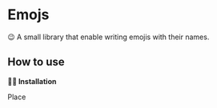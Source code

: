 # Emojs
😉 A small library that enable writing emojis with their names.

## How to use
**👨‍🔧 Installation**

Place *<script>* in the head
```html
<head>
  <title>My page</title>
  <meta charset="utf-8"/>
  <script src="emo.js"></script>
</head>
```

**🧪 Example**
  
Just call *emojs* object with the emoji you want
```javascript
  var mytext = emojs.catface;
```

> Result : 🐱

**✋ Disclaimer**
  
All emojis names are without *spaces*, *dash*, *accents*, or any *special characters*.
  
## Emojis List
- grinningface: 😀
- grinningfacewithbigeyes: 😃
- grinningfacewithsmilingeyes: 😄
- beamingfacewithsmilingeyes: 😁
- grinningsquintingface: 😆
- grinningfacewithsweat: 😅
- rollingonthefloorlaughing: 🤣
- facewithtearsofjoy: 😂
- slightlysmilingface: 🙂
- upsidedownface: 🙃
- winkingface: 😉
- smilingfacewithsmilingeyes: 😊
- smilingfacewithhalo: 😇
- smilingfacewithhearts: 🥰
- smilingfacewithhearteyes: 😍
- starstruck: 🤩
- faceblowingakiss: 😘
- kissingface: 😗
- smilingface: ☺️
- kissingfacewithclosedeyes: 😚
- kissingfacewithsmilingeyes: 😙
- smilingfacewithtear: 🥲
- facesavoringfood: 😋
- facewithtongue: 😛
- winkingfacewithtongue: 😜
- zanyface: 🤪
- squintingfacewithtongue: 😝
- moneymouthface: 🤑
- huggingface: 🤗
- facewithhandovermouth: 🤭
- shushingface: 🤫
- thinkingface: 🤔
- zippermouthface: 🤐
- facewithraisedeyebrow: 🤨
- neutralface: 😐
- expressionlessface: 😑
- facewithoutmouth: 😶
- faceinclouds: 😶‍🌫️
- smirkingface: 😏
- unamusedface: 😒
- facewithrollingeyes: 🙄
- grimacingface: 😬
- faceexhaling: 😮‍💨
- lyingface: 🤥
- relievedface: 😌
- pensiveface: 😔
- sleepyface: 😪
- droolingface: 🤤
- sleepingface: 😴
- facewithmedicalmask: 😷
- facewiththermometer: 🤒
- facewithheadbandage: 🤕
- nauseatedface: 🤢
- facevomiting: 🤮
- sneezingface: 🤧
- hotface: 🥵
- coldface: 🥶
- woozyface: 🥴
- knockedoutface: 😵
- facewithspiraleyes: 😵‍💫
- explodinghead: 🤯
- cowboyhatface: 🤠
- partyingface: 🥳
- disguisedface: 🥸
- smilingfacewithsunglasses: 😎
- nerdface: 🤓
- facewithmonocle: 🧐
- confusedface: 😕
- worriedface: 😟
- slightlyfrowningface: 🙁
- frowningface: ☹️
- facewithopenmouth: 😮
- hushedface: 😯
- astonishedface: 😲
- flushedface: 😳
- pleadingface: 🥺
- frowningfacewithopenmouth: 😦
- anguishedface: 😧
- fearfulface: 😨
- anxiousfacewithsweat: 😰
- sadbutrelievedface: 😥
- cryingface: 😢
- loudlycryingface: 😭
- facescreaminginfear: 😱
- confoundedface: 😖
- perseveringface: 😣
- disappointedface: 😞
- downcastfacewithsweat: 😓
- wearyface: 😩
- tiredface: 😫
- yawningface: 🥱
- facewithsteamfromnose: 😤
- poutingface: 😡
- angryface: 😠
- facewithsymbolsonmouth: 🤬
- smilingfacewithhorns: 😈
- angryfacewithhorns: 👿
- skull: 💀
- skullandcrossbones: ☠️
- pileofpoo: 💩
- clownface: 🤡
- ogre: 👹
- goblin: 👺
- ghost: 👻
- alien: 👽
- alienmonster: 👾
- robot: 🤖
- grinningcat: 😺
- grinningcatwithsmilingeyes: 😸
- catwithtearsofjoy: 😹
- smilingcatwithhearteyes: 😻
- catwithwrysmile: 😼
- kissingcat: 😽
- wearycat: 🙀
- cryingcat: 😿
- poutingcat: 😾
- seenoevilmonkey: 🙈
- hearnoevilmonkey: 🙉
- speaknoevilmonkey: 🙊
- kissmark: 💋
- loveletter: 💌
- heartwitharrow: 💘
- heartwithribbon: 💝
- sparklingheart: 💖
- growingheart: 💗
- beatingheart: 💓
- revolvinghearts: 💞
- twohearts: 💕
- heartdecoration: 💟
- heartexclamation: ❣️
- brokenheart: 💔
- heartonfire: ❤️‍🔥
- mendingheart: ❤️‍🩹
- redheart: ❤️
- orangeheart: 🧡
- yellowheart: 💛
- greenheart: 💚
- blueheart: 💙
- purpleheart: 💜
- brownheart: 🤎
- blackheart: 🖤
- whiteheart: 🤍
- hundredpoints: 💯
- angersymbol: 💢
- collision: 💥
- dizzy: 💫
- sweatdroplets: 💦
- dashingaway: 💨
- hole: 🕳️
- bomb: 💣
- speechballoon: 💬
- eyeinspeechbubble: 👁️‍🗨️
- leftspeechbubble: 🗨️
- rightangerbubble: 🗯️
- thoughtballoon: 💭
- zzz: 💤
- wavinghand: 👋
- raisedbackofhand: 🤚
- handwithfingerssplayed: 🖐️
- raisedhand: ✋
- vulcansalute: 🖖
- okhand: 👌
- pinchedfingers: 🤌
- pinchinghand: 🤏
- victoryhand: ✌️
- crossedfingers: 🤞
- loveyougesture: 🤟
- signofthehorns: 🤘
- callmehand: 🤙
- backhandindexpointingleft: 👈
- backhandindexpointingright: 👉
- backhandindexpointingup: 👆
- middlefinger: 🖕
- backhandindexpointingdown: 👇
- indexpointingup: ☝️
- thumbsup: 👍
- thumbsdown: 👎
- raisedfist: ✊
- oncomingfist: 👊
- leftfacingfist: 🤛
- rightfacingfist: 🤜
- clappinghands: 👏
- raisinghands: 🙌
- openhands: 👐
- palmsuptogether: 🤲
- handshake: 🤝
- foldedhands: 🙏
- writinghand: ✍️
- nailpolish: 💅
- selfie: 🤳
- flexedbiceps: 💪
- mechanicalarm: 🦾
- mechanicalleg: 🦿
- leg: 🦵
- foot: 🦶
- ear: 👂
- earwithhearingaid: 🦻
- nose: 👃
- brain: 🧠
- anatomicalheart: 🫀
- lungs: 🫁
- tooth: 🦷
- bone: 🦴
- eyes: 👀
- eye: 👁️
- tongue: 👅
- mouth: 👄
- baby: 👶
- child: 🧒
- boy: 👦
- girl: 👧
- person: 🧑
- personblondhair: 👱
- man: 👨
- personbeard: 🧔
- manbeard: 🧔‍♂️
- womanbeard: 🧔‍♀️
- manredhair: 👨‍🦰
- mancurlyhair: 👨‍🦱
- manwhitehair: 👨‍🦳
- manbald: 👨‍🦲
- woman: 👩
- womanredhair: 👩‍🦰
- personredhair: 🧑‍🦰
- womancurlyhair: 👩‍🦱
- personcurlyhair: 🧑‍🦱
- womanwhitehair: 👩‍🦳
- personwhitehair: 🧑‍🦳
- womanbald: 👩‍🦲
- personbald: 🧑‍🦲
- womanblondhair: 👱‍♀️
- manblondhair: 👱‍♂️
- olderperson: 🧓
- oldman: 👴
- oldwoman: 👵
- personfrowning: 🙍
- manfrowning: 🙍‍♂️
- womanfrowning: 🙍‍♀️
- personpouting: 🙎
- manpouting: 🙎‍♂️
- womanpouting: 🙎‍♀️
- persongesturingno: 🙅
- mangesturingno: 🙅‍♂️
- womangesturingno: 🙅‍♀️
- persongesturingok: 🙆
- mangesturingok: 🙆‍♂️
- womangesturingok: 🙆‍♀️
- persontippinghand: 💁
- mantippinghand: 💁‍♂️
- womantippinghand: 💁‍♀️
- personraisinghand: 🙋
- manraisinghand: 🙋‍♂️
- womanraisinghand: 🙋‍♀️
- deafperson: 🧏
- deafman: 🧏‍♂️
- deafwoman: 🧏‍♀️
- personbowing: 🙇
- manbowing: 🙇‍♂️
- womanbowing: 🙇‍♀️
- personfacepalming: 🤦
- manfacepalming: 🤦‍♂️
- womanfacepalming: 🤦‍♀️
- personshrugging: 🤷
- manshrugging: 🤷‍♂️
- womanshrugging: 🤷‍♀️
- healthworker: 🧑‍⚕️
- manhealthworker: 👨‍⚕️
- womanhealthworker: 👩‍⚕️
- student: 🧑‍🎓
- manstudent: 👨‍🎓
- womanstudent: 👩‍🎓
- teacher: 🧑‍🏫
- manteacher: 👨‍🏫
- womanteacher: 👩‍🏫
- judge: 🧑‍⚖️
- manjudge: 👨‍⚖️
- womanjudge: 👩‍⚖️
- farmer: 🧑‍🌾
- manfarmer: 👨‍🌾
- womanfarmer: 👩‍🌾
- cook: 🧑‍🍳
- mancook: 👨‍🍳
- womancook: 👩‍🍳
- mechanic: 🧑‍🔧
- manmechanic: 👨‍🔧
- womanmechanic: 👩‍🔧
- factoryworker: 🧑‍🏭
- manfactoryworker: 👨‍🏭
- womanfactoryworker: 👩‍🏭
- officeworker: 🧑‍💼
- manofficeworker: 👨‍💼
- womanofficeworker: 👩‍💼
- scientist: 🧑‍🔬
- manscientist: 👨‍🔬
- womanscientist: 👩‍🔬
- technologist: 🧑‍💻
- mantechnologist: 👨‍💻
- womantechnologist: 👩‍💻
- singer: 🧑‍🎤
- mansinger: 👨‍🎤
- womansinger: 👩‍🎤
- artist: 🧑‍🎨
- manartist: 👨‍🎨
- womanartist: 👩‍🎨
- pilot: 🧑‍✈️
- manpilot: 👨‍✈️
- womanpilot: 👩‍✈️
- astronaut: 🧑‍🚀
- manastronaut: 👨‍🚀
- womanastronaut: 👩‍🚀
- firefighter: 🧑‍🚒
- manfirefighter: 👨‍🚒
- womanfirefighter: 👩‍🚒
- policeofficer: 👮
- manpoliceofficer: 👮‍♂️
- womanpoliceofficer: 👮‍♀️
- detective: 🕵️
- mandetective: 🕵️‍♂️
- womandetective: 🕵️‍♀️
- guard: 💂
- manguard: 💂‍♂️
- womanguard: 💂‍♀️
- ninja: 🥷
- constructionworker: 👷
- manconstructionworker: 👷‍♂️
- womanconstructionworker: 👷‍♀️
- prince: 🤴
- princess: 👸
- personwearingturban: 👳
- manwearingturban: 👳‍♂️
- womanwearingturban: 👳‍♀️
- personwithskullcap: 👲
- womanwithheadscarf: 🧕
- personintuxedo: 🤵
- manintuxedo: 🤵‍♂️
- womanintuxedo: 🤵‍♀️
- personwithveil: 👰
- manwithveil: 👰‍♂️
- womanwithveil: 👰‍♀️
- pregnantwoman: 🤰
- breastfeeding: 🤱
- womanfeedingbaby: 👩‍🍼
- manfeedingbaby: 👨‍🍼
- personfeedingbaby: 🧑‍🍼
- babyangel: 👼
- santaclaus: 🎅
- mrsclaus: 🤶
- mxclaus: 🧑‍🎄
- superhero: 🦸
- mansuperhero: 🦸‍♂️
- womansuperhero: 🦸‍♀️
- supervillain: 🦹
- mansupervillain: 🦹‍♂️
- womansupervillain: 🦹‍♀️
- mage: 🧙
- manmage: 🧙‍♂️
- womanmage: 🧙‍♀️
- fairy: 🧚
- manfairy: 🧚‍♂️
- womanfairy: 🧚‍♀️
- vampire: 🧛
- manvampire: 🧛‍♂️
- womanvampire: 🧛‍♀️
- merperson: 🧜
- merman: 🧜‍♂️
- mermaid: 🧜‍♀️
- elf: 🧝
- manelf: 🧝‍♂️
- womanelf: 🧝‍♀️
- genie: 🧞
- mangenie: 🧞‍♂️
- womangenie: 🧞‍♀️
- zombie: 🧟
- manzombie: 🧟‍♂️
- womanzombie: 🧟‍♀️
- persongettingmassage: 💆
- mangettingmassage: 💆‍♂️
- womangettingmassage: 💆‍♀️
- persongettinghaircut: 💇
- mangettinghaircut: 💇‍♂️
- womangettinghaircut: 💇‍♀️
- personwalking: 🚶
- manwalking: 🚶‍♂️
- womanwalking: 🚶‍♀️
- personstanding: 🧍
- manstanding: 🧍‍♂️
- womanstanding: 🧍‍♀️
- personkneeling: 🧎
- mankneeling: 🧎‍♂️
- womankneeling: 🧎‍♀️
- personwithwhitecane: 🧑‍🦯
- manwithwhitecane: 👨‍🦯
- womanwithwhitecane: 👩‍🦯
- personinmotorizedwheelchair: 🧑‍🦼
- maninmotorizedwheelchair: 👨‍🦼
- womaninmotorizedwheelchair: 👩‍🦼
- personinmanualwheelchair: 🧑‍🦽
- maninmanualwheelchair: 👨‍🦽
- womaninmanualwheelchair: 👩‍🦽
- personrunning: 🏃
- manrunning: 🏃‍♂️
- womanrunning: 🏃‍♀️
- womandancing: 💃
- mandancing: 🕺
- personinsuitlevitating: 🕴️
- peoplewithbunnyears: 👯
- menwithbunnyears: 👯‍♂️
- womenwithbunnyears: 👯‍♀️
- personinsteamyroom: 🧖
- maninsteamyroom: 🧖‍♂️
- womaninsteamyroom: 🧖‍♀️
- personclimbing: 🧗
- manclimbing: 🧗‍♂️
- womanclimbing: 🧗‍♀️
- personfencing: 🤺
- horseracing: 🏇
- skier: ⛷️
- snowboarder: 🏂
- persongolfing: 🏌️
- mangolfing: 🏌️‍♂️
- womangolfing: 🏌️‍♀️
- personsurfing: 🏄
- mansurfing: 🏄‍♂️
- womansurfing: 🏄‍♀️
- personrowingboat: 🚣
- manrowingboat: 🚣‍♂️
- womanrowingboat: 🚣‍♀️
- personswimming: 🏊
- manswimming: 🏊‍♂️
- womanswimming: 🏊‍♀️
- personbouncingball: ⛹️
- manbouncingball: ⛹️‍♂️
- womanbouncingball: ⛹️‍♀️
- personliftingweights: 🏋️
- manliftingweights: 🏋️‍♂️
- womanliftingweights: 🏋️‍♀️
- personbiking: 🚴
- manbiking: 🚴‍♂️
- womanbiking: 🚴‍♀️
- personmountainbiking: 🚵
- manmountainbiking: 🚵‍♂️
- womanmountainbiking: 🚵‍♀️
- personcartwheeling: 🤸
- mancartwheeling: 🤸‍♂️
- womancartwheeling: 🤸‍♀️
- peoplewrestling: 🤼
- menwrestling: 🤼‍♂️
- womenwrestling: 🤼‍♀️
- personplayingwaterpolo: 🤽
- manplayingwaterpolo: 🤽‍♂️
- womanplayingwaterpolo: 🤽‍♀️
- personplayinghandball: 🤾
- manplayinghandball: 🤾‍♂️
- womanplayinghandball: 🤾‍♀️
- personjuggling: 🤹
- manjuggling: 🤹‍♂️
- womanjuggling: 🤹‍♀️
- personinlotusposition: 🧘
- maninlotusposition: 🧘‍♂️
- womaninlotusposition: 🧘‍♀️
- persontakingbath: 🛀
- personinbed: 🛌
- peopleholdinghands: 🧑‍🤝‍🧑
- womenholdinghands: 👭
- womanandmanholdinghands: 👫
- menholdinghands: 👬
- kiss: 💏
- kisswomanman: 👩‍❤️‍💋‍👨
- kissmanman: 👨‍❤️‍💋‍👨
- kisswomanwoman: 👩‍❤️‍💋‍👩
- couplewithheart: 💑
- couplewithheartwomanman: 👩‍❤️‍👨
- couplewithheartmanman: 👨‍❤️‍👨
- couplewithheartwomanwoman: 👩‍❤️‍👩
- family: 👪
- familymanwomanboy: 👨‍👩‍👦
- familymanwomangirl: 👨‍👩‍👧
- familymanwomangirlboy: 👨‍👩‍👧‍👦
- familymanwomanboyboy: 👨‍👩‍👦‍👦
- familymanwomangirlgirl: 👨‍👩‍👧‍👧
- familymanmanboy: 👨‍👨‍👦
- familymanmangirl: 👨‍👨‍👧
- familymanmangirlboy: 👨‍👨‍👧‍👦
- familymanmanboyboy: 👨‍👨‍👦‍👦
- familymanmangirlgirl: 👨‍👨‍👧‍👧
- familywomanwomanboy: 👩‍👩‍👦
- familywomanwomangirl: 👩‍👩‍👧
- familywomanwomangirlboy: 👩‍👩‍👧‍👦
- familywomanwomanboyboy: 👩‍👩‍👦‍👦
- familywomanwomangirlgirl: 👩‍👩‍👧‍👧
- familymanboy: 👨‍👦
- familymanboyboy: 👨‍👦‍👦
- familymangirl: 👨‍👧
- familymangirlboy: 👨‍👧‍👦
- familymangirlgirl: 👨‍👧‍👧
- familywomanboy: 👩‍👦
- familywomanboyboy: 👩‍👦‍👦
- familywomangirl: 👩‍👧
- familywomangirlboy: 👩‍👧‍👦
- familywomangirlgirl: 👩‍👧‍👧
- speakinghead: 🗣️
- bustinsilhouette: 👤
- bustsinsilhouette: 👥
- peoplehugging: 🫂
- footprints: 👣
- monkeyface: 🐵
- monkey: 🐒
- gorilla: 🦍
- orangutan: 🦧
- dogface: 🐶
- dog: 🐕
- guidedog: 🦮
- servicedog: 🐕‍🦺
- poodle: 🐩
- wolf: 🐺
- fox: 🦊
- raccoon: 🦝
- catface: 🐱
- cat: 🐈
- blackcat: 🐈‍⬛
- lion: 🦁
- tigerface: 🐯
- tiger: 🐅
- leopard: 🐆
- horseface: 🐴
- horse: 🐎
- unicorn: 🦄
- zebra: 🦓
- deer: 🦌
- bison: 🦬
- cowface: 🐮
- ox: 🐂
- waterbuffalo: 🐃
- cow: 🐄
- pigface: 🐷
- pig: 🐖
- boar: 🐗
- pignose: 🐽
- ram: 🐏
- ewe: 🐑
- goat: 🐐
- camel: 🐪
- twohumpcamel: 🐫
- llama: 🦙
- giraffe: 🦒
- elephant: 🐘
- mammoth: 🦣
- rhinoceros: 🦏
- hippopotamus: 🦛
- mouseface: 🐭
- mouse: 🐁
- rat: 🐀
- hamster: 🐹
- rabbitface: 🐰
- rabbit: 🐇
- chipmunk: 🐿️
- beaver: 🦫
- hedgehog: 🦔
- bat: 🦇
- bear: 🐻
- polarbear: 🐻‍❄️
- koala: 🐨
- panda: 🐼
- sloth: 🦥
- otter: 🦦
- skunk: 🦨
- kangaroo: 🦘
- badger: 🦡
- pawprints: 🐾
- turkey: 🦃
- chicken: 🐔
- rooster: 🐓
- hatchingchick: 🐣
- babychick: 🐤
- frontfacingbabychick: 🐥
- bird: 🐦
- penguin: 🐧
- dove: 🕊️
- eagle: 🦅
- duck: 🦆
- swan: 🦢
- owl: 🦉
- dodo: 🦤
- feather: 🪶
- flamingo: 🦩
- peacock: 🦚
- parrot: 🦜
- frog: 🐸
- crocodile: 🐊
- turtle: 🐢
- lizard: 🦎
- snake: 🐍
- dragonface: 🐲
- dragon: 🐉
- sauropod: 🦕
- trex: 🦖
- spoutingwhale: 🐳
- whale: 🐋
- dolphin: 🐬
- seal: 🦭
- fish: 🐟
- tropicalfish: 🐠
- blowfish: 🐡
- shark: 🦈
- octopus: 🐙
- spiralshell: 🐚
- snail: 🐌
- butterfly: 🦋
- bug: 🐛
- ant: 🐜
- honeybee: 🐝
- beetle: 🪲
- ladybeetle: 🐞
- cricket: 🦗
- cockroach: 🪳
- spider: 🕷️
- spiderweb: 🕸️
- scorpion: 🦂
- mosquito: 🦟
- fly: 🪰
- worm: 🪱
- microbe: 🦠
- bouquet: 💐
- cherryblossom: 🌸
- whiteflower: 💮
- rosette: 🏵️
- rose: 🌹
- wiltedflower: 🥀
- hibiscus: 🌺
- sunflower: 🌻
- blossom: 🌼
- tulip: 🌷
- seedling: 🌱
- pottedplant: 🪴
- evergreentree: 🌲
- deciduoustree: 🌳
- palmtree: 🌴
- cactus: 🌵
- sheafofrice: 🌾
- herb: 🌿
- shamrock: ☘️
- fourleafclover: 🍀
- mapleleaf: 🍁
- fallenleaf: 🍂
- leafflutteringinwind: 🍃
- grapes: 🍇
- melon: 🍈
- watermelon: 🍉
- tangerine: 🍊
- lemon: 🍋
- banana: 🍌
- pineapple: 🍍
- mango: 🥭
- redapple: 🍎
- greenapple: 🍏
- pear: 🍐
- peach: 🍑
- cherries: 🍒
- strawberry: 🍓
- blueberries: 🫐
- kiwifruit: 🥝
- tomato: 🍅
- olive: 🫒
- coconut: 🥥
- avocado: 🥑
- eggplant: 🍆
- potato: 🥔
- carrot: 🥕
- earofcorn: 🌽
- hotpepper: 🌶️
- bellpepper: 🫑
- cucumber: 🥒
- leafygreen: 🥬
- broccoli: 🥦
- garlic: 🧄
- onion: 🧅
- mushroom: 🍄
- peanuts: 🥜
- chestnut: 🌰
- bread: 🍞
- croissant: 🥐
- baguettebread: 🥖
- flatbread: 🫓
- pretzel: 🥨
- bagel: 🥯
- pancakes: 🥞
- waffle: 🧇
- cheesewedge: 🧀
- meatonbone: 🍖
- poultryleg: 🍗
- cutofmeat: 🥩
- bacon: 🥓
- hamburger: 🍔
- frenchfries: 🍟
- pizza: 🍕
- hotdog: 🌭
- sandwich: 🥪
- taco: 🌮
- burrito: 🌯
- tamale: 🫔
- stuffedflatbread: 🥙
- falafel: 🧆
- egg: 🥚
- cooking: 🍳
- shallowpanoffood: 🥘
- potoffood: 🍲
- fondue: 🫕
- bowlwithspoon: 🥣
- greensalad: 🥗
- popcorn: 🍿
- butter: 🧈
- salt: 🧂
- cannedfood: 🥫
- bentobox: 🍱
- ricecracker: 🍘
- riceball: 🍙
- cookedrice: 🍚
- curryrice: 🍛
- steamingbowl: 🍜
- spaghetti: 🍝
- roastedsweetpotato: 🍠
- oden: 🍢
- sushi: 🍣
- friedshrimp: 🍤
- fishcakewithswirl: 🍥
- mooncake: 🥮
- dango: 🍡
- dumpling: 🥟
- fortunecookie: 🥠
- takeoutbox: 🥡
- crab: 🦀
- lobster: 🦞
- shrimp: 🦐
- squid: 🦑
- oyster: 🦪
- softicecream: 🍦
- shavedice: 🍧
- icecream: 🍨
- doughnut: 🍩
- cookie: 🍪
- birthdaycake: 🎂
- shortcake: 🍰
- cupcake: 🧁
- pie: 🥧
- chocolatebar: 🍫
- candy: 🍬
- lollipop: 🍭
- custard: 🍮
- honeypot: 🍯
- babybottle: 🍼
- glassofmilk: 🥛
- hotbeverage: ☕
- teapot: 🫖
- teacupwithouthandle: 🍵
- sake: 🍶
- bottlewithpoppingcork: 🍾
- wineglass: 🍷
- cocktailglass: 🍸
- tropicaldrink: 🍹
- beermug: 🍺
- clinkingbeermugs: 🍻
- clinkingglasses: 🥂
- tumblerglass: 🥃
- cupwithstraw: 🥤
- bubbletea: 🧋
- beveragebox: 🧃
- mate: 🧉
- ice: 🧊
- chopsticks: 🥢
- forkandknifewithplate: 🍽️
- forkandknife: 🍴
- spoon: 🥄
- kitchenknife: 🔪
- amphora: 🏺
- globeshowingeuropeafrica: 🌍
- globeshowingamericas: 🌎
- globeshowingasiaaustralia: 🌏
- globewithmeridians: 🌐
- worldmap: 🗺️
- mapofjapan: 🗾
- compass: 🧭
- snowcappedmountain: 🏔️
- mountain: ⛰️
- volcano: 🌋
- mountfuji: 🗻
- camping: 🏕️
- beachwithumbrella: 🏖️
- desert: 🏜️
- desertisland: 🏝️
- nationalpark: 🏞️
- stadium: 🏟️
- classicalbuilding: 🏛️
- buildingconstruction: 🏗️
- brick: 🧱
- rock: 🪨
- wood: 🪵
- hut: 🛖
- houses: 🏘️
- derelicthouse: 🏚️
- house: 🏠
- housewithgarden: 🏡
- officebuilding: 🏢
- japanesepostoffice: 🏣
- postoffice: 🏤
- hospital: 🏥
- bank: 🏦
- hotel: 🏨
- lovehotel: 🏩
- conveniencestore: 🏪
- school: 🏫
- departmentstore: 🏬
- factory: 🏭
- japanesecastle: 🏯
- castle: 🏰
- wedding: 💒
- tokyotower: 🗼
- statueofliberty: 🗽
- church: ⛪
- mosque: 🕌
- hindutemple: 🛕
- synagogue: 🕍
- shintoshrine: ⛩️
- kaaba: 🕋
- fountain: ⛲
- tent: ⛺
- foggy: 🌁
- nightwithstars: 🌃
- cityscape: 🏙️
- sunriseovermountains: 🌄
- sunrise: 🌅
- cityscapeatdusk: 🌆
- sunset: 🌇
- bridgeatnight: 🌉
- hotsprings: ♨️
- carouselhorse: 🎠
- ferriswheel: 🎡
- rollercoaster: 🎢
- barberpole: 💈
- circustent: 🎪
- locomotive: 🚂
- railwaycar: 🚃
- highspeedtrain: 🚄
- bullettrain: 🚅
- train: 🚆
- metro: 🚇
- lightrail: 🚈
- station: 🚉
- tram: 🚊
- monorail: 🚝
- mountainrailway: 🚞
- tramcar: 🚋
- bus: 🚌
- oncomingbus: 🚍
- trolleybus: 🚎
- minibus: 🚐
- ambulance: 🚑
- fireengine: 🚒
- policecar: 🚓
- oncomingpolicecar: 🚔
- taxi: 🚕
- oncomingtaxi: 🚖
- automobile: 🚗
- oncomingautomobile: 🚘
- sportutilityvehicle: 🚙
- pickuptruck: 🛻
- deliverytruck: 🚚
- articulatedlorry: 🚛
- tractor: 🚜
- racingcar: 🏎️
- motorcycle: 🏍️
- motorscooter: 🛵
- manualwheelchair: 🦽
- motorizedwheelchair: 🦼
- autorickshaw: 🛺
- bicycle: 🚲
- kickscooter: 🛴
- skateboard: 🛹
- rollerskate: 🛼
- busstop: 🚏
- motorway: 🛣️
- railwaytrack: 🛤️
- oildrum: 🛢️
- fuelpump: ⛽
- policecarlight: 🚨
- horizontaltrafficlight: 🚥
- verticaltrafficlight: 🚦
- stopsign: 🛑
- construction: 🚧
- anchor: ⚓
- sailboat: ⛵
- canoe: 🛶
- speedboat: 🚤
- passengership: 🛳️
- ferry: ⛴️
- motorboat: 🛥️
- ship: 🚢
- airplane: ✈️
- smallairplane: 🛩️
- airplanedeparture: 🛫
- airplanearrival: 🛬
- parachute: 🪂
- seat: 💺
- helicopter: 🚁
- suspensionrailway: 🚟
- mountaincableway: 🚠
- aerialtramway: 🚡
- satellite: 🛰️
- rocket: 🚀
- flyingsaucer: 🛸
- bellhopbell: 🛎️
- luggage: 🧳
- hourglassdone: ⌛
- hourglassnotdone: ⏳
- watch: ⌚
- alarmclock: ⏰
- stopwatch: ⏱️
- timerclock: ⏲️
- mantelpiececlock: 🕰️
- twelveoclock: 🕛
- twelvethirty: 🕧
- oneoclock: 🕐
- onethirty: 🕜
- twooclock: 🕑
- twothirty: 🕝
- threeoclock: 🕒
- threethirty: 🕞
- fouroclock: 🕓
- fourthirty: 🕟
- fiveoclock: 🕔
- fivethirty: 🕠
- sixoclock: 🕕
- sixthirty: 🕡
- sevenoclock: 🕖
- seventhirty: 🕢
- eightoclock: 🕗
- eightthirty: 🕣
- nineoclock: 🕘
- ninethirty: 🕤
- tenoclock: 🕙
- tenthirty: 🕥
- elevenoclock: 🕚
- eleventhirty: 🕦
- newmoon: 🌑
- waxingcrescentmoon: 🌒
- firstquartermoon: 🌓
- waxinggibbousmoon: 🌔
- fullmoon: 🌕
- waninggibbousmoon: 🌖
- lastquartermoon: 🌗
- waningcrescentmoon: 🌘
- crescentmoon: 🌙
- newmoonface: 🌚
- firstquartermoonface: 🌛
- lastquartermoonface: 🌜
- thermometer: 🌡️
- sun: ☀️
- fullmoonface: 🌝
- sunwithface: 🌞
- ringedplanet: 🪐
- star: ⭐
- glowingstar: 🌟
- shootingstar: 🌠
- milkyway: 🌌
- cloud: ☁️
- sunbehindcloud: ⛅
- cloudwithlightningandrain: ⛈️
- sunbehindsmallcloud: 🌤️
- sunbehindlargecloud: 🌥️
- sunbehindraincloud: 🌦️
- cloudwithrain: 🌧️
- cloudwithsnow: 🌨️
- cloudwithlightning: 🌩️
- tornado: 🌪️
- fog: 🌫️
- windface: 🌬️
- cyclone: 🌀
- rainbow: 🌈
- closedumbrella: 🌂
- umbrella: ☂️
- umbrellawithraindrops: ☔
- umbrellaonground: ⛱️
- highvoltage: ⚡
- snowflake: ❄️
- snowman: ☃️
- snowmanwithoutsnow: ⛄
- comet: ☄️
- fire: 🔥
- droplet: 💧
- waterwave: 🌊
- jackolantern: 🎃
- christmastree: 🎄
- fireworks: 🎆
- sparkler: 🎇
- firecracker: 🧨
- sparkles: ✨
- balloon: 🎈
- partypopper: 🎉
- confettiball: 🎊
- tanabatatree: 🎋
- pinedecoration: 🎍
- japanesedolls: 🎎
- carpstreamer: 🎏
- windchime: 🎐
- moonviewingceremony: 🎑
- redenvelope: 🧧
- ribbon: 🎀
- wrappedgift: 🎁
- reminderribbon: 🎗️
- admissiontickets: 🎟️
- ticket: 🎫
- militarymedal: 🎖️
- trophy: 🏆
- sportsmedal: 🏅
- firstplacemedal: 🥇
- secondplacemedal: 🥈
- thirdplacemedal: 🥉
- soccerball: ⚽
- baseball: ⚾
- softball: 🥎
- basketball: 🏀
- volleyball: 🏐
- americanfootball: 🏈
- rugbyfootball: 🏉
- tennis: 🎾
- flyingdisc: 🥏
- bowling: 🎳
- cricketgame: 🏏
- fieldhockey: 🏑
- icehockey: 🏒
- lacrosse: 🥍
- pingpong: 🏓
- badminton: 🏸
- boxingglove: 🥊
- martialartsuniform: 🥋
- goalnet: 🥅
- flaginhole: ⛳
- iceskate: ⛸️
- fishingpole: 🎣
- divingmask: 🤿
- runningshirt: 🎽
- skis: 🎿
- sled: 🛷
- curlingstone: 🥌
- bullseye: 🎯
- yoyo: 🪀
- kite: 🪁
- pool8ball: 🎱
- crystalball: 🔮
- magicwand: 🪄
- nazaramulet: 🧿
- videogame: 🎮
- joystick: 🕹️
- slotmachine: 🎰
- gamedie: 🎲
- puzzlepiece: 🧩
- teddybear: 🧸
- piñata: 🪅
- nestingdolls: 🪆
- spadesuit: ♠️
- heartsuit: ♥️
- diamondsuit: ♦️
- clubsuit: ♣️
- chesspawn: ♟️
- joker: 🃏
- mahjongreddragon: 🀄
- flowerplayingcards: 🎴
- performingarts: 🎭
- framedpicture: 🖼️
- artistpalette: 🎨
- thread: 🧵
- sewingneedle: 🪡
- yarn: 🧶
- knot: 🪢
- glasses: 👓
- sunglasses: 🕶️
- goggles: 🥽
- labcoat: 🥼
- safetyvest: 🦺
- necktie: 👔
- tshirt: 👕
- jeans: 👖
- scarf: 🧣
- gloves: 🧤
- coat: 🧥
- socks: 🧦
- dress: 👗
- kimono: 👘
- sari: 🥻
- onepieceswimsuit: 🩱
- briefs: 🩲
- shorts: 🩳
- bikini: 👙
- womansclothes: 👚
- purse: 👛
- handbag: 👜
- clutchbag: 👝
- shoppingbags: 🛍️
- backpack: 🎒
- thongsandal: 🩴
- mansshoe: 👞
- runningshoe: 👟
- hikingboot: 🥾
- flatshoe: 🥿
- highheeledshoe: 👠
- womanssandal: 👡
- balletshoes: 🩰
- womansboot: 👢
- crown: 👑
- womanshat: 👒
- tophat: 🎩
- graduationcap: 🎓
- billedcap: 🧢
- militaryhelmet: 🪖
- rescueworkershelmet: ⛑️
- prayerbeads: 📿
- lipstick: 💄
- ring: 💍
- gemstone: 💎
- mutedspeaker: 🔇
- speakerlowvolume: 🔈
- speakermediumvolume: 🔉
- speakerhighvolume: 🔊
- loudspeaker: 📢
- megaphone: 📣
- postalhorn: 📯
- bell: 🔔
- bellwithslash: 🔕
- musicalscore: 🎼
- musicalnote: 🎵
- musicalnotes: 🎶
- studiomicrophone: 🎙️
- levelslider: 🎚️
- controlknobs: 🎛️
- microphone: 🎤
- headphone: 🎧
- radio: 📻
- saxophone: 🎷
- accordion: 🪗
- guitar: 🎸
- musicalkeyboard: 🎹
- trumpet: 🎺
- violin: 🎻
- banjo: 🪕
- drum: 🥁
- longdrum: 🪘
- mobilephone: 📱
- mobilephonewitharrow: 📲
- telephone: ☎️
- telephonereceiver: 📞
- pager: 📟
- faxmachine: 📠
- battery: 🔋
- electricplug: 🔌
- laptop: 💻
- desktopcomputer: 🖥️
- printer: 🖨️
- keyboard: ⌨️
- computermouse: 🖱️
- trackball: 🖲️
- computerdisk: 💽
- floppydisk: 💾
- opticaldisk: 💿
- dvd: 📀
- abacus: 🧮
- moviecamera: 🎥
- filmframes: 🎞️
- filmprojector: 📽️
- clapperboard: 🎬
- television: 📺
- camera: 📷
- camerawithflash: 📸
- videocamera: 📹
- videocassette: 📼
- magnifyingglasstiltedleft: 🔍
- magnifyingglasstiltedright: 🔎
- candle: 🕯️
- lightbulb: 💡
- flashlight: 🔦
- redpaperlantern: 🏮
- diyalamp: 🪔
- notebookwithdecorativecover: 📔
- closedbook: 📕
- openbook: 📖
- greenbook: 📗
- bluebook: 📘
- orangebook: 📙
- books: 📚
- notebook: 📓
- ledger: 📒
- pagewithcurl: 📃
- scroll: 📜
- pagefacingup: 📄
- newspaper: 📰
- rolledupnewspaper: 🗞️
- bookmarktabs: 📑
- bookmark: 🔖
- label: 🏷️
- moneybag: 💰
- coin: 🪙
- yenbanknote: 💴
- dollarbanknote: 💵
- eurobanknote: 💶
- poundbanknote: 💷
- moneywithwings: 💸
- creditcard: 💳
- receipt: 🧾
- chartincreasingwithyen: 💹
- envelope: ✉️
- email: 📧
- incomingenvelope: 📨
- envelopewitharrow: 📩
- outboxtray: 📤
- inboxtray: 📥
- package: 📦
- closedmailboxwithraisedflag: 📫
- closedmailboxwithloweredflag: 📪
- openmailboxwithraisedflag: 📬
- openmailboxwithloweredflag: 📭
- postbox: 📮
- ballotboxwithballot: 🗳️
- pencil: ✏️
- blacknib: ✒️
- fountainpen: 🖋️
- pen: 🖊️
- paintbrush: 🖌️
- crayon: 🖍️
- memo: 📝
- briefcase: 💼
- filefolder: 📁
- openfilefolder: 📂
- cardindexdividers: 🗂️
- calendar: 📅
- tearoffcalendar: 📆
- spiralnotepad: 🗒️
- spiralcalendar: 🗓️
- cardindex: 📇
- chartincreasing: 📈
- chartdecreasing: 📉
- barchart: 📊
- clipboard: 📋
- pushpin: 📌
- roundpushpin: 📍
- paperclip: 📎
- linkedpaperclips: 🖇️
- straightruler: 📏
- triangularruler: 📐
- scissors: ✂️
- cardfilebox: 🗃️
- filecabinet: 🗄️
- wastebasket: 🗑️
- locked: 🔒
- unlocked: 🔓
- lockedwithpen: 🔏
- lockedwithkey: 🔐
- key: 🔑
- oldkey: 🗝️
- hammer: 🔨
- axe: 🪓
- pick: ⛏️
- hammerandpick: ⚒️
- hammerandwrench: 🛠️
- dagger: 🗡️
- crossedswords: ⚔️
- waterpistol: 🔫
- boomerang: 🪃
- bowandarrow: 🏹
- shield: 🛡️
- carpentrysaw: 🪚
- wrench: 🔧
- screwdriver: 🪛
- nutandbolt: 🔩
- gear: ⚙️
- clamp: 🗜️
- balancescale: ⚖️
- whitecane: 🦯
- link: 🔗
- chains: ⛓️
- hook: 🪝
- toolbox: 🧰
- magnet: 🧲
- ladder: 🪜
- alembic: ⚗️
- testtube: 🧪
- petridish: 🧫
- dna: 🧬
- microscope: 🔬
- telescope: 🔭
- satelliteantenna: 📡
- syringe: 💉
- dropofblood: 🩸
- pill: 💊
- adhesivebandage: 🩹
- stethoscope: 🩺
- door: 🚪
- elevator: 🛗
- mirror: 🪞
- window: 🪟
- bed: 🛏️
- couchandlamp: 🛋️
- chair: 🪑
- toilet: 🚽
- plunger: 🪠
- shower: 🚿
- bathtub: 🛁
- mousetrap: 🪤
- razor: 🪒
- lotionbottle: 🧴
- safetypin: 🧷
- broom: 🧹
- basket: 🧺
- rollofpaper: 🧻
- bucket: 🪣
- soap: 🧼
- toothbrush: 🪥
- sponge: 🧽
- fireextinguisher: 🧯
- shoppingcart: 🛒
- cigarette: 🚬
- coffin: ⚰️
- headstone: 🪦
- funeralurn: ⚱️
- moai: 🗿
- placard: 🪧
- atmsign: 🏧
- litterinbinsign: 🚮
- potablewater: 🚰
- wheelchairsymbol: ♿
- mensroom: 🚹
- womensroom: 🚺
- restroom: 🚻
- babysymbol: 🚼
- watercloset: 🚾
- passportcontrol: 🛂
- customs: 🛃
- baggageclaim: 🛄
- leftluggage: 🛅
- warning: ⚠️
- childrencrossing: 🚸
- noentry: ⛔
- prohibited: 🚫
- nobicycles: 🚳
- nosmoking: 🚭
- nolittering: 🚯
- nonpotablewater: 🚱
- nopedestrians: 🚷
- nomobilephones: 📵
- nooneundereighteen: 🔞
- radioactive: ☢️
- biohazard: ☣️
- uparrow: ⬆️
- uprightarrow: ↗️
- rightarrow: ➡️
- downrightarrow: ↘️
- downarrow: ⬇️
- downleftarrow: ↙️
- leftarrow: ⬅️
- upleftarrow: ↖️
- updownarrow: ↕️
- leftrightarrow: ↔️
- rightarrowcurvingleft: ↩️
- leftarrowcurvingright: ↪️
- rightarrowcurvingup: ⤴️
- rightarrowcurvingdown: ⤵️
- clockwiseverticalarrows: 🔃
- counterclockwisearrowsbutton: 🔄
- backarrow: 🔙
- endarrow: 🔚
- onarrow: 🔛
- soonarrow: 🔜
- toparrow: 🔝
- placeofworship: 🛐
- atomsymbol: ⚛️
- om: 🕉️
- starofdavid: ✡️
- wheelofdharma: ☸️
- yinyang: ☯️
- latincross: ✝️
- orthodoxcross: ☦️
- starandcrescent: ☪️
- peacesymbol: ☮️
- menorah: 🕎
- dottedsixpointedstar: 🔯
- aries: ♈
- taurus: ♉
- gemini: ♊
- cancer: ♋
- leo: ♌
- virgo: ♍
- libra: ♎
- scorpio: ♏
- sagittarius: ♐
- capricorn: ♑
- aquarius: ♒
- pisces: ♓
- ophiuchus: ⛎
- shuffletracksbutton: 🔀
- repeatbutton: 🔁
- repeatsinglebutton: 🔂
- playbutton: ▶️
- fastforwardbutton: ⏩
- nexttrackbutton: ⏭️
- playorpausebutton: ⏯️
- reversebutton: ◀️
- fastreversebutton: ⏪
- lasttrackbutton: ⏮️
- upwardsbutton: 🔼
- fastupbutton: ⏫
- downwardsbutton: 🔽
- fastdownbutton: ⏬
- pausebutton: ⏸️
- stopbutton: ⏹️
- recordbutton: ⏺️
- ejectbutton: ⏏️
- cinema: 🎦
- dimbutton: 🔅
- brightbutton: 🔆
- antennabars: 📶
- vibrationmode: 📳
- mobilephoneoff: 📴
- femalesign: ♀️
- malesign: ♂️
- transgendersymbol: ⚧️
- multiply: ✖️
- plus: ➕
- minus: ➖
- divide: ➗
- infinity: ♾️
- doubleexclamationmark: ‼️
- exclamationquestionmark: ⁉️
- redquestionmark: ❓
- whitequestionmark: ❔
- whiteexclamationmark: ❕
- redexclamationmark: ❗
- wavydash: 〰️
- currencyexchange: 💱
- heavydollarsign: 💲
- medicalsymbol: ⚕️
- recyclingsymbol: ♻️
- fleurdelis: ⚜️
- tridentemblem: 🔱
- namebadge: 📛
- japanesesymbolforbeginner: 🔰
- hollowredcircle: ⭕
- checkmarkbutton: ✅
- checkboxwithcheck: ☑️
- checkmark: ✔️
- crossmark: ❌
- crossmarkbutton: ❎
- curlyloop: ➰
- doublecurlyloop: ➿
- partalternationmark: 〽️
- eightspokedasterisk: ✳️
- eightpointedstar: ✴️
- sparkle: ❇️
- copyright: ©️
- registered: ®️
- trademark: ™️
- keycaphastag: #️⃣
- keycapasterisk: *️⃣
- keycapzero: 0️⃣
- keycapone: 1️⃣
- keycaptwo: 2️⃣
- keycapthree: 3️⃣
- keycapfour: 4️⃣
- keycapfive: 5️⃣
- keycapsix: 6️⃣
- keycapseven: 7️⃣
- keycapeight: 8️⃣
- keycapnine: 9️⃣
- keycapten: 🔟
- inputlatinuppercase: 🔠
- inputlatinlowercase: 🔡
- inputnumbers: 🔢
- inputsymbols: 🔣
- inputlatinletters: 🔤
- abuttonbloodtype: 🅰️
- abbuttonbloodtype: 🆎
- bbuttonbloodtype: 🅱️
- clbutton: 🆑
- coolbutton: 🆒
- freebutton: 🆓
- information: ℹ️
- idbutton: 🆔
- circledm: Ⓜ️
- newbutton: 🆕
- ngbutton: 🆖
- obuttonbloodtype: 🅾️
- okbutton: 🆗
- pbutton: 🅿️
- sosbutton: 🆘
- upbutton: 🆙
- vsbutton: 🆚
- japaneseherebutton: 🈁
- japaneseservicechargebutton: 🈂️
- japanesemonthlyamountbutton: 🈷️
- japanesenotfreeofchargebutton: 🈶
- japanesereservedbutton: 🈯
- japanesebargainbutton: 🉐
- japanesediscountbutton: 🈹
- japanesefreeofchargebutton: 🈚
- japaneseprohibitedbutton: 🈲
- japaneseacceptablebutton: 🉑
- japaneseapplicationbutton: 🈸
- japanesepassinggradebutton: 🈴
- japanesevacancybutton: 🈳
- japanesecongratulationsbutton: ㊗️
- japanesesecretbutton: ㊙️
- japaneseopenforbusinessbutton: 🈺
- japanesenovacancybutton: 🈵
- redcircle: 🔴
- orangecircle: 🟠
- yellowcircle: 🟡
- greencircle: 🟢
- bluecircle: 🔵
- purplecircle: 🟣
- browncircle: 🟤
- blackcircle: ⚫
- whitecircle: ⚪
- redsquare: 🟥
- orangesquare: 🟧
- yellowsquare: 🟨
- greensquare: 🟩
- bluesquare: 🟦
- purplesquare: 🟪
- brownsquare: 🟫
- blacklargesquare: ⬛
- whitelargesquare: ⬜
- blackmediumsquare: ◼️
- whitemediumsquare: ◻️
- blackmediumsmallsquare: ◾
- whitemediumsmallsquare: ◽
- blacksmallsquare: ▪️
- whitesmallsquare: ▫️
- largeorangediamond: 🔶
- largebluediamond: 🔷
- smallorangediamond: 🔸
- smallbluediamond: 🔹
- redtrianglepointedup: 🔺
- redtrianglepointeddown: 🔻
- diamondwithadot: 💠
- radiobutton: 🔘
- whitesquarebutton: 🔳
- blacksquarebutton: 🔲
- chequeredflag: 🏁
- triangularflag: 🚩
- crossedflags: 🎌
- blackflag: 🏴
- whiteflag: 🏳️
- rainbowflag: 🏳️‍🌈
- transgenderflag: 🏳️‍⚧️
- pirateflag: 🏴‍☠️
- flagascensionisland: 🇦🇨
- flagandorra: 🇦🇩
- flagunitedarabemirates: 🇦🇪
- flagafghanistan: 🇦🇫
- flagantiguaandbarbuda: 🇦🇬
- flaganguilla: 🇦🇮
- flagalbania: 🇦🇱
- flagarmenia: 🇦🇲
- flagangola: 🇦🇴
- flagantarctica: 🇦🇶
- flagargentina: 🇦🇷
- flagamericansamoa: 🇦🇸
- flagaustria: 🇦🇹
- flagaustralia: 🇦🇺
- flagaruba: 🇦🇼
- flagålandislands: 🇦🇽
- flagazerbaijan: 🇦🇿
- flagbosniaandherzegovina: 🇧🇦
- flagbarbados: 🇧🇧
- flagbangladesh: 🇧🇩
- flagbelgium: 🇧🇪
- flagburkinafaso: 🇧🇫
- flagbulgaria: 🇧🇬
- flagbahrain: 🇧🇭
- flagburundi: 🇧🇮
- flagbenin: 🇧🇯
- flagsaintbarthelemy: 🇧🇱
- flagbermuda: 🇧🇲
- flagbrunei: 🇧🇳
- flagbolivia: 🇧🇴
- flagcaribbeannetherlands: 🇧🇶
- flagbrazil: 🇧🇷
- flagbahamas: 🇧🇸
- flagbhutan: 🇧🇹
- flagbouvetisland: 🇧🇻
- flagbotswana: 🇧🇼
- flagbelarus: 🇧🇾
- flagbelize: 🇧🇿
- flagcanada: 🇨🇦
- flagcocoskeelingislands: 🇨🇨
- flagcongokinshasa: 🇨🇩
- flagcentralafricanrepublic: 🇨🇫
- flagcongobrazzaville: 🇨🇬
- flagswitzerland: 🇨🇭
- flagcôtedivoire: 🇨🇮
- flagcookislands: 🇨🇰
- flagchile: 🇨🇱
- flagcameroon: 🇨🇲
- flagchina: 🇨🇳
- flagcolombia: 🇨🇴
- flagclippertonisland: 🇨🇵
- flagcostarica: 🇨🇷
- flagcuba: 🇨🇺
- flagcapeverde: 🇨🇻
- flagcuraçao: 🇨🇼
- flagchristmasisland: 🇨🇽
- flagcyprus: 🇨🇾
- flagczechia: 🇨🇿
- flaggermany: 🇩🇪
- flagdiegogarcia: 🇩🇬
- flagdjibouti: 🇩🇯
- flagdenmark: 🇩🇰
- flagdominica: 🇩🇲
- flagdominicanrepublic: 🇩🇴
- flagalgeria: 🇩🇿
- flagceutaandmelilla: 🇪🇦
- flagecuador: 🇪🇨
- flagestonia: 🇪🇪
- flagegypt: 🇪🇬
- flagwesternsahara: 🇪🇭
- flageritrea: 🇪🇷
- flagspain: 🇪🇸
- flagethiopia: 🇪🇹
- flageuropeanunion: 🇪🇺
- flagfinland: 🇫🇮
- flagfiji: 🇫🇯
- flagfalklandislands: 🇫🇰
- flagmicronesia: 🇫🇲
- flagfaroeislands: 🇫🇴
- flagfrance: 🇫🇷
- flaggabon: 🇬🇦
- flagunitedkingdom: 🇬🇧
- flaggrenada: 🇬🇩
- flaggeorgia: 🇬🇪
- flagfrenchguiana: 🇬🇫
- flagguernsey: 🇬🇬
- flagghana: 🇬🇭
- flaggibraltar: 🇬🇮
- flaggreenland: 🇬🇱
- flaggambia: 🇬🇲
- flagguinea: 🇬🇳
- flagguadeloupe: 🇬🇵
- flagequatorialguinea: 🇬🇶
- flaggreece: 🇬🇷
- flagsouthgeorgiaandsouthsandwichislands: 🇬🇸
- flagguatemala: 🇬🇹
- flagguam: 🇬🇺
- flagguineabissau: 🇬🇼
- flagguyana: 🇬🇾
- flaghongkongsarchina: 🇭🇰
- flagheardandmcdonaldislands: 🇭🇲
- flaghonduras: 🇭🇳
- flagcroatia: 🇭🇷
- flaghaiti: 🇭🇹
- flaghungary: 🇭🇺
- flagcanaryislands: 🇮🇨
- flagindonesia: 🇮🇩
- flagireland: 🇮🇪
- flagisrael: 🇮🇱
- flagisleofman: 🇮🇲
- flagindia: 🇮🇳
- flagbritishindianoceanterritory: 🇮🇴
- flagiraq: 🇮🇶
- flagiran: 🇮🇷
- flagiceland: 🇮🇸
- flagitaly: 🇮🇹
- flagjersey: 🇯🇪
- flagjamaica: 🇯🇲
- flagjordan: 🇯🇴
- flagjapan: 🇯🇵
- flagkenya: 🇰🇪
- flagkyrgyzstan: 🇰🇬
- flagcambodia: 🇰🇭
- flagkiribati: 🇰🇮
- flagcomoros: 🇰🇲
- flagsaintkittsandnevis: 🇰🇳
- flagnorthkorea: 🇰🇵
- flagsouthkorea: 🇰🇷
- flagkuwait: 🇰🇼
- flagcaymanislands: 🇰🇾
- flagkazakhstan: 🇰🇿
- flaglaos: 🇱🇦
- flaglebanon: 🇱🇧
- flagsaintlucia: 🇱🇨
- flagliechtenstein: 🇱🇮
- flagsrilanka: 🇱🇰
- flagliberia: 🇱🇷
- flaglesotho: 🇱🇸
- flaglithuania: 🇱🇹
- flagluxembourg: 🇱🇺
- flaglatvia: 🇱🇻
- flaglibya: 🇱🇾
- flagmorocco: 🇲🇦
- flagmonaco: 🇲🇨
- flagmoldova: 🇲🇩
- flagmontenegro: 🇲🇪
- flagsaintmartin: 🇲🇫
- flagmadagascar: 🇲🇬
- flagmarshallislands: 🇲🇭
- flagnorthmacedonia: 🇲🇰
- flagmali: 🇲🇱
- flagmyanmarburma: 🇲🇲
- flagmongolia: 🇲🇳
- flagmacaosarchina: 🇲🇴
- flagnorthernmarianaislands: 🇲🇵
- flagmartinique: 🇲🇶
- flagmauritania: 🇲🇷
- flagmontserrat: 🇲🇸
- flagmalta: 🇲🇹
- flagmauritius: 🇲🇺
- flagmaldives: 🇲🇻
- flagmalawi: 🇲🇼
- flagmexico: 🇲🇽
- flagmalaysia: 🇲🇾
- flagmozambique: 🇲🇿
- flagnamibia: 🇳🇦
- flagnewcaledonia: 🇳🇨
- flagniger: 🇳🇪
- flagnorfolkisland: 🇳🇫
- flagnigeria: 🇳🇬
- flagnicaragua: 🇳🇮
- flagnetherlands: 🇳🇱
- flagnorway: 🇳🇴
- flagnepal: 🇳🇵
- flagnauru: 🇳🇷
- flagniue: 🇳🇺
- flagnewzealand: 🇳🇿
- flagoman: 🇴🇲
- flagpanama: 🇵🇦
- flagperu: 🇵🇪
- flagfrenchpolynesia: 🇵🇫
- flagpapuanewguinea: 🇵🇬
- flagphilippines: 🇵🇭
- flagpakistan: 🇵🇰
- flagpoland: 🇵🇱
- flagsaintpierreandmiquelon: 🇵🇲
- flagpitcairnislands: 🇵🇳
- flagpuertorico: 🇵🇷
- flagpalestinianterritories: 🇵🇸
- flagportugal: 🇵🇹
- flagpalau: 🇵🇼
- flagparaguay: 🇵🇾
- flagqatar: 🇶🇦
- flagreunion: 🇷🇪
- flagromania: 🇷🇴
- flagserbia: 🇷🇸
- flagrussia: 🇷🇺
- flagrwanda: 🇷🇼
- flagsaudiarabia: 🇸🇦
- flagsolomonislands: 🇸🇧
- flagseychelles: 🇸🇨
- flagsudan: 🇸🇩
- flagsweden: 🇸🇪
- flagsingapore: 🇸🇬
- flagsainthelena: 🇸🇭
- flagslovenia: 🇸🇮
- flagsvalbardandjanmayen: 🇸🇯
- flagslovakia: 🇸🇰
- flagsierraleone: 🇸🇱
- flagsanmarino: 🇸🇲
- flagsenegal: 🇸🇳
- flagsomalia: 🇸🇴
- flagsuriname: 🇸🇷
- flagsouthsudan: 🇸🇸
- flagsaotomeandprincipe: 🇸🇹
- flagelsalvador: 🇸🇻
- flagsintmaarten: 🇸🇽
- flagsyria: 🇸🇾
- flageswatini: 🇸🇿
- flagtristandacunha: 🇹🇦
- flagturksandcaicosislands: 🇹🇨
- flagchad: 🇹🇩
- flagfrenchsouthernterritories: 🇹🇫
- flagtogo: 🇹🇬
- flagthailand: 🇹🇭
- flagtajikistan: 🇹🇯
- flagtokelau: 🇹🇰
- flagtimorleste: 🇹🇱
- flagturkmenistan: 🇹🇲
- flagtunisia: 🇹🇳
- flagtonga: 🇹🇴
- flagturkey: 🇹🇷
- flagtrinidadandtobago: 🇹🇹
- flagtuvalu: 🇹🇻
- flagtaiwan: 🇹🇼
- flagtanzania: 🇹🇿
- flagukraine: 🇺🇦
- flaguganda: 🇺🇬
- flagusoutlyingislands: 🇺🇲
- flagunitednations: 🇺🇳
- flagunitedstates: 🇺🇸
- flaguruguay: 🇺🇾
- flaguzbekistan: 🇺🇿
- flagvaticancity: 🇻🇦
- flagsaintvincentandgrenadines: 🇻🇨
- flagvenezuela: 🇻🇪
- flagbritishvirginislands: 🇻🇬
- flagusvirginislands: 🇻🇮
- flagvietnam: 🇻🇳
- flagvanuatu: 🇻🇺
- flagwallisandfutuna: 🇼🇫
- flagsamoa: 🇼🇸
- flagkosovo: 🇽🇰
- flagyemen: 🇾🇪
- flagmayotte: 🇾🇹
- flagsouthafrica: 🇿🇦
- flagzambia: 🇿🇲
- flagzimbabwe: 🇿🇼
- flagengland: 🏴󠁧󠁢󠁥󠁮󠁧󠁿
- flagscotland: 🏴󠁧󠁢󠁳󠁣󠁴󠁿
- flagwales: 🏴󠁧󠁢󠁷󠁬󠁳󠁿

## License
MIT License

Copyright (c) 2022 Ajstorre

Permission is hereby granted, free of charge, to any person obtaining a copy
of this software and associated documentation files (the "Software"), to deal
in the Software without restriction, including without limitation the rights
to use, copy, modify, merge, publish, distribute, sublicense, and/or sell
copies of the Software, and to permit persons to whom the Software is
furnished to do so, subject to the following conditions:

The above copyright notice and this permission notice shall be included in all
copies or substantial portions of the Software.

THE SOFTWARE IS PROVIDED "AS IS", WITHOUT WARRANTY OF ANY KIND, EXPRESS OR
IMPLIED, INCLUDING BUT NOT LIMITED TO THE WARRANTIES OF MERCHANTABILITY,
FITNESS FOR A PARTICULAR PURPOSE AND NONINFRINGEMENT. IN NO EVENT SHALL THE
AUTHORS OR COPYRIGHT HOLDERS BE LIABLE FOR ANY CLAIM, DAMAGES OR OTHER
LIABILITY, WHETHER IN AN ACTION OF CONTRACT, TORT OR OTHERWISE, ARISING FROM,
OUT OF OR IN CONNECTION WITH THE SOFTWARE OR THE USE OR OTHER DEALINGS IN THE
SOFTWARE.
